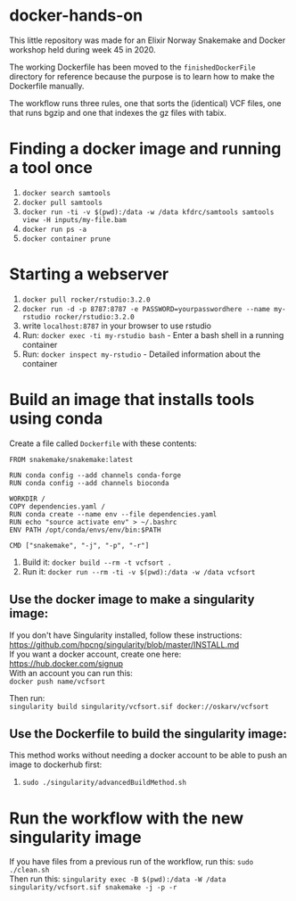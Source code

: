 # docker-hands-on

This little repository was made for an Elixir Norway Snakemake and Docker workshop held during week 45 in 2020.

The working Dockerfile has been moved to the `finishedDockerFile` directory for reference because the purpose is to learn how to make the Dockerfile manually.

The workflow runs three rules, one that sorts the (identical) VCF files, one that runs bgzip and one that indexes the gz files with tabix.

# Finding a docker image and running a tool once
1. `docker search samtools`
2. `docker pull samtools`
3. `docker run -ti -v $(pwd):/data -w /data kfdrc/samtools samtools view -H inputs/my-file.bam`
4. `docker run ps -a`
5. `docker container prune`

# Starting a webserver
1. `docker pull rocker/rstudio:3.2.0`
2. `docker run -d -p 8787:8787 -e PASSWORD=yourpasswordhere --name my-rstudio rocker/rstudio:3.2.0`
3. write `localhost:8787` in your browser to use rstudio
4. Run: `docker exec -ti my-rstudio bash` - Enter a bash shell in a running container
5. Run: `docker inspect my-rstudio` - Detailed information about the container

# Build an image that installs tools using conda
Create a file called `Dockerfile` with these contents:  
```
FROM snakemake/snakemake:latest

RUN conda config --add channels conda-forge
RUN conda config --add channels bioconda

WORKDIR /
COPY dependencies.yaml /
RUN conda create --name env --file dependencies.yaml
RUN echo "source activate env" > ~/.bashrc
ENV PATH /opt/conda/envs/env/bin:$PATH

CMD ["snakemake", "-j", "-p", "-r"]
```

1. Build it: `docker build --rm -t vcfsort .`  
2. Run it: `docker run --rm -ti -v $(pwd):/data -w /data vcfsort`


## Use the docker image to make a singularity image:
If you don't have Singularity installed, follow these instructions: https://github.com/hpcng/singularity/blob/master/INSTALL.md  
If you want a docker account, create one here: https://hub.docker.com/signup  
With an account you can run this:  
`docker push name/vcfsort`

Then run:  
`singularity build singularity/vcfsort.sif docker://oskarv/vcfsort`

## Use the Dockerfile to build the singularity image:
This method works without needing a docker account to be able to push an image to dockerhub first:
1. `sudo ./singularity/advancedBuildMethod.sh`

# Run the workflow with the new singularity image
If you have files from a previous run of the workflow, run this: `sudo ./clean.sh`  
Then run this: `singularity exec -B $(pwd):/data -W /data singularity/vcfsort.sif snakemake -j -p -r`